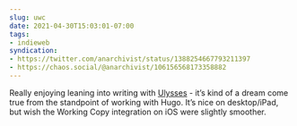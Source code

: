 ```yaml
---
slug: uwc
date: 2021-04-30T15:03:01-07:00
tags:
- indieweb
syndication:
- https://twitter.com/anarchivist/status/1388254667793211397
- https://chaos.social/@anarchivist/106156568173358882
---
```


Really enjoying leaning into writing with [Ulysses][1] - it’s kind of a dream come true from the standpoint of working with Hugo. It’s nice on desktop/iPad, but wish the Working Copy integration on iOS were slightly smoother.

[1]:	https://ulyssesapp.com/